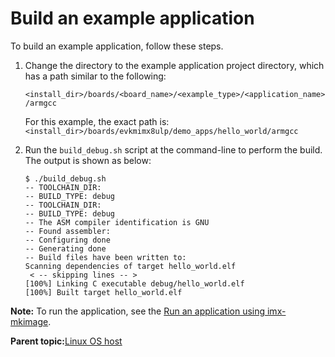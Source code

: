 # Build an example application

To build an example application, follow these steps.

1.  Change the directory to the example application project directory, which has a path similar to the following:

    `<install_dir>/boards/<board_name>/<example_type>/<application_name>/armgcc`

    For this example, the exact path is: `<install_dir>/boards/evkmimx8ulp/demo_apps/hello_world/armgcc`

2.  Run the `build_debug.sh` script at the command-line to perform the build. The output is shown as below:

    ```
    $ ./build_debug.sh
    -- TOOLCHAIN_DIR:
    -- BUILD_TYPE: debug
    -- TOOLCHAIN_DIR:
    -- BUILD_TYPE: debug
    -- The ASM compiler identification is GNU
    -- Found assembler:
    -- Configuring done
    -- Generating done
    -- Build files have been written to:
    Scanning dependencies of target hello_world.elf
     < -- skipping lines -- >
    [100%] Linking C executable debug/hello_world.elf
    [100%] Built target hello_world.elf
    ```


**Note:** To run the application, see the [Run an application using imx-mkimage](running_an_application_using_imx-mkimage.md).

**Parent topic:**[Linux OS host](../topics/linux_os_host.md)

